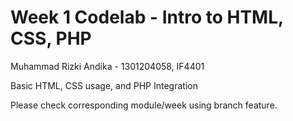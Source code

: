 # Week 1 Codelab - Intro to HTML, CSS, PHP
Muhammad Rizki Andika - 1301204058, IF4401

Basic HTML, CSS usage, and PHP Integration

Please check corresponding module/week using branch feature.
